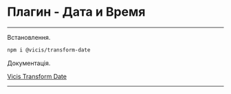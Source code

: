 # Плагин - Дата и Время

---

Встановлення.

```bash
npm i @vicis/transform-date
```

Документація.

[Vicis Transform Date](https://github.com/r37r0m0d3l/vicis-transform-date/blob/master/README.md)

---
